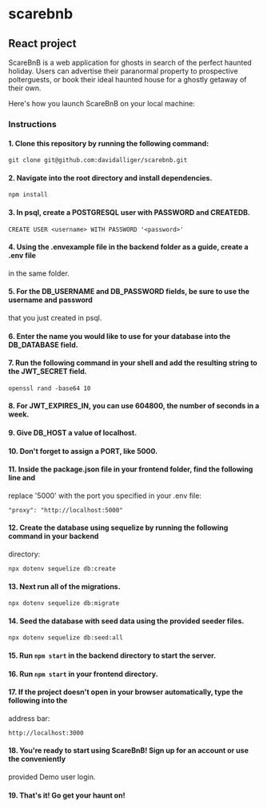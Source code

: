 # scarebnb
## React project

ScareBnB is a web application for ghosts in search of the perfect haunted holiday. 
Users can advertise their paranormal property to prospective polterguests, or book their ideal 
haunted house for a ghostly getaway of their own.

Here's how you launch ScareBnB on your local machine:

### Instructions

#### 1. Clone this repository by running the following command:
```
git clone git@github.com:davidalliger/scarebnb.git
```
#### 2. Navigate into the root directory and install dependencies.
```
npm install
```
#### 3. In psql, create a POSTGRESQL user with PASSWORD and CREATEDB.
```
CREATE USER <username> WITH PASSWORD '<password>'
```
#### 4. Using the .envexample file in the backend folder as a guide, create a .env file 
in the same folder.
#### 5. For the DB_USERNAME and DB_PASSWORD fields, be sure to use the username and password 
that you just created in psql. 
#### 6. Enter the name you would like to use for your database into the DB_DATABASE field.
#### 7. Run the following command in your shell and add the resulting string to the JWT_SECRET field.
```
openssl rand -base64 10
```
#### 8. For JWT_EXPIRES_IN, you can use 604800, the number of seconds in a week.
#### 9. Give DB_HOST a value of localhost.
#### 10. Don't forget to assign a PORT, like 5000.
#### 11. Inside the package.json file in your frontend folder, find the following line and 
replace '5000' with the port you specified in your .env file:
```
"proxy": "http://localhost:5000"
```
#### 12. Create the database using sequelize by running the following command in your backend 
directory:
```
npx dotenv sequelize db:create
```
#### 13. Next run all of the migrations.
```
npx dotenv sequelize db:migrate
```
#### 14. Seed the database with seed data using the provided seeder files.
```
npx dotenv sequelize db:seed:all
```
#### 15. Run ```npm start``` in the backend directory to start the server.
#### 16. Run ```npm start``` in your frontend directory. 
#### 17. If the project doesn't open in your browser automatically, type the following into the
address bar:
```
http://localhost:3000
```
#### 18. You're ready to start using ScareBnB! Sign up for an account or use the conveniently 
provided Demo user login.

#### 19. That's it! Go get your haunt on!

